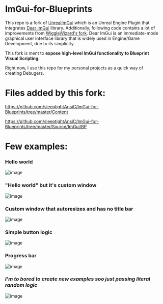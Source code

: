 ImGui-for-Blueprints
============

This repo is a fork of [UnrealImGui](https://github.com/segross/UnrealImGui) which is an Unreal Engine Plugin that integrates [Dear ImGui](https://github.com/ocornut/imgui) library. Additionally, following code contains a lot of improvements from [WiggleWizard's fork](https://github.com/WiggleWizard/UnrealImGui).
Dear ImGui is an immediate-mode graphical user interface library that is widely used in Engine/Game Development, due to its simplicity.

This fork is ment to **expose high-level ImGui functionality to Blueprint Visual Scripting**.

Right now, I use this repo for my personal projects as a quick way of creating Debugers.


# Files added by this fork:
https://github.com/sleeptightAnsiC/ImGui-for-Blueprints/tree/master/Content

https://github.com/sleeptightAnsiC/ImGui-for-Blueprints/tree/master/Source/ImGui/BP

# Few examples:

### Hello world
![image](https://user-images.githubusercontent.com/91839286/182046760-40d63e81-7f51-46b8-8c7e-7ed84d92a4c0.png)

### "Hello world" but it's custom window
![image](https://user-images.githubusercontent.com/91839286/182046974-1d16b670-c732-4fca-ba38-d9600a769ace.png)

### Custom window that autoresizes and has no title bar
![image](https://user-images.githubusercontent.com/91839286/182047214-3b146831-804f-4236-bdf0-615b212f6ec4.png)

### Simple button logic
![image](https://user-images.githubusercontent.com/91839286/182047404-03de718a-c43b-4f0d-aa3d-7970e364935d.png)

### Progress bar
![image](https://user-images.githubusercontent.com/91839286/182047666-bfdd2cd1-6bbb-43a8-8f9b-115ec5facde1.png)

### *I'm to bored to create new examples soo just passing literal random logic*
![image](https://user-images.githubusercontent.com/91839286/182048240-7aa220bf-d81b-4a8c-aebf-07cc8d74c897.png)

